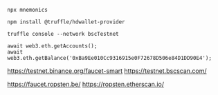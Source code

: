 ````
npx mnemonics
````

````
npm install @truffle/hdwallet-provider
````
````
truffle console --network bscTestnet
````
````
await web3.eth.getAccounts();
await web3.eth.getBalance('0xBa9Ee010Cc9316915e0F72678D506e84D1DD90E4');
````
https://testnet.binance.org/faucet-smart
https://testnet.bscscan.com/

https://faucet.ropsten.be/
https://ropsten.etherscan.io/
